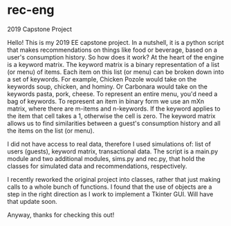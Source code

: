 # rec-eng
2019 Capstone Project

Hello! This is my 2019 EE capstone project. In a nutshell, it is a python script that makes recommendations on things 
like food or beverage, based on a user's consumption history. So how does it work? At the heart of the engine is a 
keyword matrix. The keyword matrix is a binary representation of a list (or menu) of items. Each item on this list
(or menu) can be broken down into a set of keywords. For example, Chicken Pozole would take on the keywords soup, 
chicken, and hominy. Or Carbonara would take on the keywords pasta, pork, cheese. To represent an entire menu, you'd
need a bag of keywords. To represent an item in binary form we use an mXn matrix, where there are m-items and n-keywords.
If the keyword applies to the item that cell takes a 1, otherwise the cell is zero. The keyword matrix allows us to
find similarities between a guest's consumption history and all the items on the list (or menu).

I did not have access to real data, therefore I used simulations of: list of users (guests), keyword matrix, transactional 
data. The script is a main.py module and two additional modules, sims.py and rec.py, that hold the classes for simulated 
data and recommendations, respectively.

I recently reworked the original project into classes, rather that just making calls to a whole bunch of functions. I
found that the use of objects are a step in the right direction as I work to implement a Tkinter GUI. Will have that
update soon.

Anyway, thanks for checking this out!
